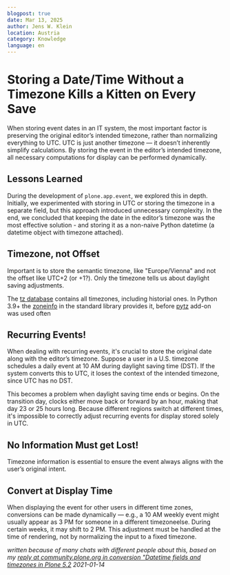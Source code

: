 ```yaml
---
blogpost: true
date: Mar 13, 2025
author: Jens W. Klein
location: Austria
category: Knowledge
language: en
---
```


# Storing a Date/Time Without a Timezone Kills a Kitten on Every Save

When storing event dates in an IT system, the most important factor is preserving the original editor’s intended timezone, rather than normalizing everything to UTC.
UTC is just another timezone — it doesn’t inherently simplify calculations.
By storing the event in the editor’s intended timezone, all necessary computations for display can be performed dynamically.

## Lessons Learned

During the development of `plone.app.event`, we explored this in depth.
Initially, we experimented with storing in UTC or storing the timezone in a separate field, but this approach introduced unnecessary complexity.
In the end, we concluded that keeping the date in the editor’s timezone was the most effective solution - and storing it as a non-naive Python datetime (a datetime object with timezone attached).

## Timezone, not Offset

Important is to store the semantic timezone, like "Europe/Vienna" and not the offset like UTC+2 (or +1?).
Only the timezone tells us about daylight saving adjustments.

The [tz database](https://www.iana.org/time-zones) contains all timezones, including historial ones.
In Python 3.9+ the [zoneinfo](https://docs.python.org/3/library/zoneinfo.html) in the standard library provides it, before [pytz](https://pypi.org/project/pytz/) add-on was used often

## Recurring Events!

When dealing with recurring events, it's crucial to store the original date along with the editor’s timezone. Suppose a user in a U.S. timezone schedules a daily event at 10 AM during daylight saving time (DST).
If the system converts this to UTC, it loses the context of the intended timezone, since UTC has no DST.

This becomes a problem when daylight saving time ends or begins.
On the transition day, clocks either move back or forward by an hour, making that day 23 or 25 hours long.
Because different regions switch at different times, it's impossible to correctly adjust recurring events for display stored solely in UTC.

## No Information Must get Lost!

Timezone information is essential to ensure the event always aligns with the user’s original intent.

## Convert at Display Time

When displaying the event for other users in different time zones, conversions can be made dynamically — e.g., a 10 AM weekly event might usually appear as 3 PM for someone in a different timezoneelse.
During certain weeks, it may shift to 2 PM.
This adjustment must be handled at the time of rendering, not by normalizing the input to a fixed timezone.


*written because of many chats with different people about this, based on my [reply at community.plone.org in conversion "Datetime fields and timezones in Plone 5.2](https://community.plone.org/t/datetime-fields-and-timezones-in-plone-5-2/13332) 2021-01-14*
